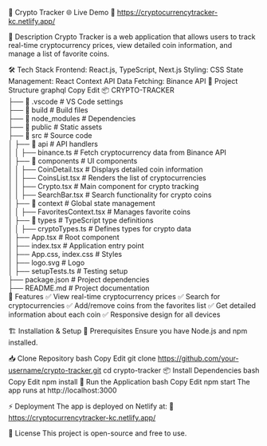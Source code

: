 🚀 Crypto Tracker
🌐 Live Demo
🔗 https://cryptocurrencytracker-kc.netlify.app/

📌 Description
Crypto Tracker is a web application that allows users to track real-time cryptocurrency prices, view detailed coin information, and manage a list of favorite coins.

🛠 Tech Stack
Frontend: React.js, TypeScript, Next.js
Styling: CSS
State Management: React Context API
Data Fetching: Binance API
📂 Project Structure
graphql
Copy
Edit
📦 CRYPTO-TRACKER  
├── 📂 .vscode               # VS Code settings  
├── 📂 build                 # Build files  
├── 📂 node_modules          # Dependencies  
├── 📂 public                # Static assets  
├── 📂 src                   # Source code  
│   ├── 📂 api               # API handlers  
│   │   ├── binance.ts       # Fetch cryptocurrency data from Binance API  
│   ├── 📂 components        # UI components  
│   │   ├── CoinDetail.tsx   # Displays detailed coin information  
│   │   ├── CoinsList.tsx    # Renders the list of cryptocurrencies  
│   │   ├── Crypto.tsx       # Main component for crypto tracking  
│   │   ├── SearchBar.tsx    # Search functionality for crypto coins  
│   ├── 📂 context           # Global state management  
│   │   ├── FavoritesContext.tsx  # Manages favorite coins  
│   ├── 📂 types             # TypeScript type definitions  
│   │   ├── cryptoTypes.ts   # Defines types for crypto data  
│   ├── App.tsx              # Root component  
│   ├── index.tsx            # Application entry point  
│   ├── App.css, index.css   # Styles  
│   ├── logo.svg             # Logo  
│   ├── setupTests.ts        # Testing setup  
├── package.json             # Project dependencies  
├── README.md                # Project documentation  
📌 Features
✅ View real-time cryptocurrency prices
✅ Search for cryptocurrencies
✅ Add/remove coins from the favorites list
✅ Get detailed information about each coin
✅ Responsive design for all devices

🏗 Installation & Setup
🔧 Prerequisites
Ensure you have Node.js and npm installed.

📥 Clone Repository
bash
Copy
Edit
git clone https://github.com/your-username/crypto-tracker.git
cd crypto-tracker
📦 Install Dependencies
bash
Copy
Edit
npm install
🚀 Run the Application
bash
Copy
Edit
npm start
The app runs at http://localhost:3000

⚡ Deployment
The app is deployed on Netlify at:
🔗 https://cryptocurrencytracker-kc.netlify.app/

📜 License
This project is open-source and free to use.

